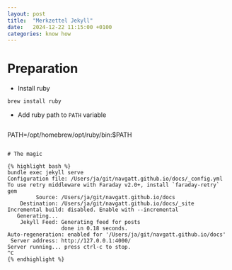 ```yaml
---
layout: post
title:  "Merkzettel Jekyll"
date:   2024-12-22 11:15:00 +0100
categories: know how
---
```

# Preparation

* Install ruby
``` bash
brew install ruby
```

* Add ruby path to `PATH` variable
   ``` bash
PATH=/opt/homebrew/opt/ruby/bin:$PATH
   ```

# The magic

{% highlight bash %}
bundle exec jekyll serve
Configuration file: /Users/ja/git/navgatt.github.io/docs/_config.yml
To use retry middleware with Faraday v2.0+, install `faraday-retry` gem
            Source: /Users/ja/git/navgatt.github.io/docs
       Destination: /Users/ja/git/navgatt.github.io/docs/_site
 Incremental build: disabled. Enable with --incremental
      Generating...
       Jekyll Feed: Generating feed for posts
                    done in 0.18 seconds.
 Auto-regeneration: enabled for '/Users/ja/git/navgatt.github.io/docs'
    Server address: http://127.0.0.1:4000/
  Server running... press ctrl-c to stop.
^C
{% endhighlight %}
